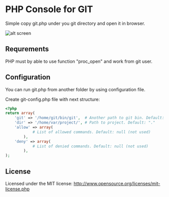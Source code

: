 PHP Console for GIT
===================
Simple copy git.php under you git directory and open it in browser.

![alt screen](http://habrastorage.org/storage2/09d/b78/dff/09db78dff6aeaed69c88ec17191f369f.png)

Requrements
-----------
PHP must by able to use function "proc_open" and work from git user.


Configuration
-------------
You can run git.php from another folder by using configuration file.

Create git-config.php file with next structure:
```php
<?php
return array(
    'git' => '/home/git/bin/git',  # Another path to git bin. Default: "git"
    'dir' => '/home/var/project/', # Path to project. Default: "."
    'allow' => array(
            # List of allowed commands. Default: null (not used)
        ),
    'deny' => array(
            # List of denied commands. Default: null (not used)
        ),
);
```

License
-------
Licensed under the MIT license: http://www.opensource.org/licenses/mit-license.php